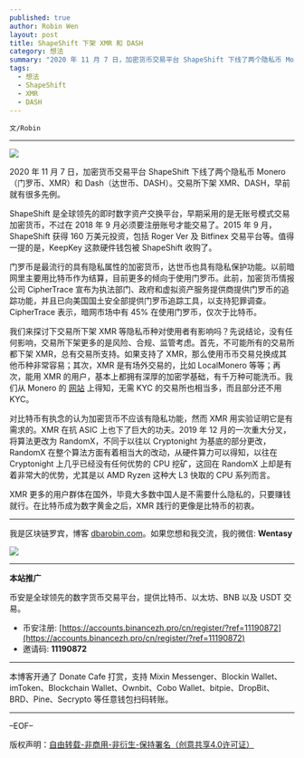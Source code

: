 ```yaml
---
published: true
author: Robin Wen
layout: post
title: ShapeShift 下架 XMR 和 DASH
category: 想法
summary: "2020 年 11 月 7 日，加密货币交易平台 ShapeShift 下线了两个隐私币 Monero（门罗币、XMR）和 Dash（达世币、DASH）。交易所下架 XMR、DASH，早前就有很多先例。ShapeShift 是全球领先的即时数字资产交换平台，早期采用的是无账号模式交易加密货币，不过在 2018 年 9 月必须要注册账号才能交易了。2015 年 9 月，ShapeShift 获得 160 万美元投资，包括 Roger Ver 及 Bitfinex 交易平台等。值得一提的是，KeepKey 这款硬件钱包被 ShapeShift 收购了。XMR 更多的用户群体在国外，毕竟大多数中国人是不需要什么隐私的，只要赚钱就行。在比特币成为数字黄金之后，XMR 践行的更像是比特币的初衷。"
tags:
  - 想法
  - ShapeShift
  - XMR
  - DASH
---
```


`文/Robin`

***

![](https://cdn.dbarobin.com/2ru0lis.png)

2020 年 11 月 7 日，加密货币交易平台 ShapeShift 下线了两个隐私币 Monero（门罗币、XMR）和 Dash（达世币、DASH）。交易所下架 XMR、DASH，早前就有很多先例。

ShapeShift 是全球领先的即时数字资产交换平台，早期采用的是无账号模式交易加密货币，不过在 2018 年 9 月必须要注册账号才能交易了。2015 年 9 月，ShapeShift 获得 160 万美元投资，包括 Roger Ver 及 Bitfinex 交易平台等。值得一提的是，KeepKey 这款硬件钱包被 ShapeShift 收购了。

门罗币是最流行的具有隐私属性的加密货币，达世币也具有隐私保护功能。以前暗网里主要用比特币作为结算，目前更多的倾向于使用门罗币。此前，加密货币情报公司 CipherTrace 宣布为执法部门、政府和虚拟资产服务提供商提供门罗币的追踪功能，并且已向美国国土安全部提供门罗币追踪工具，以支持犯罪调查。CipherTrace 表示，暗网市场中有 45% 在使用门罗币，仅次于比特币。

我们来探讨下交易所下架 XMR 等隐私币种对使用者有影响吗？先说结论，没有任何影响，交易所下架更多的是风险、合规、监管考虑。首先，不可能所有的交易所都下架 XMR，总有交易所支持。如果支持了 XMR，那么使用币币交易兑换成其他币种非常容易；其次，XMR 是有场外交易的，比如 LocalMonero 等等；再次，能用 XMR 的用户，基本上都拥有深厚的加密学基础，有千万种可能洗币。我们从 Monero 的 [网站](https://www.getmonero.org/community/merchants/) 上得知，无需 KYC 的交易所也相当多，而且部分还不用 KYC。

对比特币有执念的认为加密货币不应该有隐私功能，然而 XMR 用实验证明它是有需求的。XMR 在抗 ASIC 上也下了巨大的功夫。2019 年 12 月的一次重大分叉，将算法更改为 RandomX，不同于以往以 Cryptonight 为基底的部分更改，RandomX 在整个算法方面有着相当大的改动，从硬件算力可以得知，以往在 Cryptonight 上几乎已经没有任何优势的 CPU 挖矿，这回在 RandomX 上却是有着非常大的优势，尤其是以 AMD Ryzen 这种大 L3 快取的 CPU 系列而言。

XMR 更多的用户群体在国外，毕竟大多数中国人是不需要什么隐私的，只要赚钱就行。在比特币成为数字黄金之后，XMR 践行的更像是比特币的初衷。

***

我是区块链罗宾，博客 [dbarobin.com](https://dbarobin.com/)。如果您想和我交流，我的微信: **Wentasy**

![](https://cdn.dbarobin.com/v4yywe2.png)

***

**本站推广**

币安是全球领先的数字货币交易平台，提供比特币、以太坊、BNB 以及 USDT 交易。

* 币安注册: [https://accounts.binancezh.pro/cn/register/?ref=11190872](https://accounts.binancezh.pro/cn/register/?ref=11190872)
* 邀请码: **11190872**

***

本博客开通了 Donate Cafe 打赏，支持 Mixin Messenger、Blockin Wallet、imToken、Blockchain Wallet、Ownbit、Cobo Wallet、bitpie、DropBit、BRD、Pine、Secrypto 等任意钱包扫码转账。

<center>
    <div class="--donate-button"
         data-button-id="f8b9df0d-af9a-460d-8258-d3f435445075"
    ></div>
</center>

***

–EOF–

版权声明：[自由转载-非商用-非衍生-保持署名（创意共享4.0许可证）](http://creativecommons.org/licenses/by-nc-nd/4.0/deed.zh)